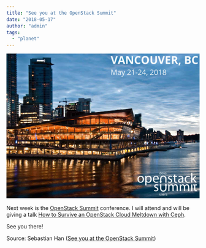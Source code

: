 ```yaml
---
title: "See you at the OpenStack Summit"
date: "2018-05-17"
author: "admin"
tags: 
  - "planet"
---
```


![Title](images/openstack-summit-vancouver18.jpg)

Next week is the [OpenStack Summit](https://www.openstack.org/summit/vancouver-2018/) conference. I will attend and will be giving a talk [How to Survive an OpenStack Cloud Meltdown with Ceph](https://www.openstack.org/summit/vancouver-2018/summit-schedule/global-search?t=how+to+survive).

See you there!

Source: Sebastian Han ([See you at the OpenStack Summit](https://sebastien-han.fr/blog/2018/05/17/See-you-at-the-OpenStack-Summit/))
